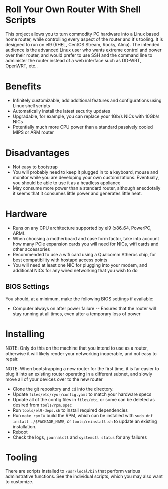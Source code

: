 # Roll Your Own Router With Shell Scripts
This project allows you to turn commodity PC hardware into a Linux based home
router, while controlling every aspect of the router and it's tooling.  It is
designed to run on el9 (RHEL, CentOS Stream, Rocky, Alma).  The intended
audience is the advanced Linux user who wants extreme control and power over
their router, and would prefer to use SSH and the command line to administer
the router instead of a web interface such as DD-WRT, OpenWRT, etc..

# Benefits
- Infinitely customizable, add additional features and configurations using
  Linux shell scripts
- Automatically install the latest security updates
- Upgradable, for example, you can replace your 1Gb/s NICs with 10Gb/s NICs
- Potentially much more CPU power than a standard passively cooled MIPS or ARM
  router

# Disadvantages
- Not easy to bootstrap
- You will probably need to keep it plugged in to a keyboard, mouse and monitor
  while you are developing your own customizations.  Eventually, you should be
  able to use it as a headless appliance
- May consume more power than a standard router, although anecdotally it
  seems that it consumes little power and generates little heat.

# Hardware
- Runs on any CPU architecture supported by el9 (x86\_64, PowerPC, ARM).
- When choosing a motherboard and case form factor, take into account how many
  PCIe expansion cards you will need for NICs, wifi cards and other accessories
- Recommended to use a wifi card using a Qualcomm Atheros chip, for best
  compatibility with hostapd access points
- You will need at least one NIC for plugging into your modem, and additional
  NICs for any wired networking that you wish to do

## BIOS Settings
You should, at a minimum, make the following BIOS settings if available:
- Computer always on after power failure -- Ensures that the router will stay
  running at all times, even after a temporary loss of power

# Installing
NOTE: Only do this on the machine that you intend to use as a router, otherwise
it will likely render your networking inoperable, and not easy to repair.

NOTE: When bootstrapping a new router for the first time, it is far easier to
plug it into an existing router operating in a different subnet, and slowly
move all of your devices over to the new router

- Clone the git repository and `cd` into the directory.
- Update `files/etc/ryor/config.yaml` to match your hardware specs
- Update all of the config files in `files/etc`, or some can be deleted as
  desired from `tools/rpm.spec`
- Run `tools/el9-deps.sh` to install required dependencies
- Run `make rpm` to build the RPM, which can be installed with
  `sudo dnf install ./$PACKAGE_NAME`, or
  `tools/reinstall.sh` to update an existing installation.
- Reboot
- Check the logs, `journalctl` and `systemctl status` for any failures

# Tooling
There are scripts installed to `/usr/local/bin` that perform various
adminstrative functions.  See the individual scripts, which you may also
want to customize.

